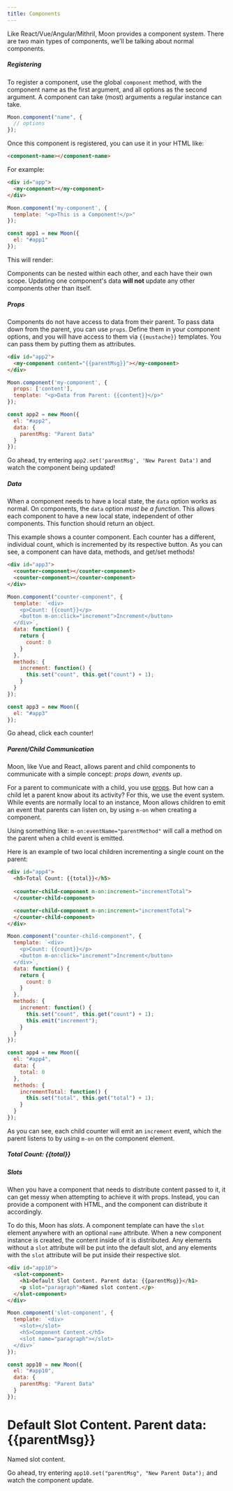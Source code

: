 ```yaml
---
title: Components
---
```


Like React/Vue/Angular/Mithril, Moon provides a component system. There are two main types of components, we'll be talking about normal components.

##### Registering

To register a component, use the global `component` method, with the component name as the first argument, and all options as the second argument. A component can take (most) arguments a regular instance can take.

```js
Moon.component("name", {
  // options
});
```

Once this component is registered, you can use it in your HTML like:

```html
<component-name></component-name>
```

For example:

```html
<div id="app">
  <my-component></my-component>
</div>
```

```js
Moon.component('my-component', {
  template: "<p>This is a Component!</p>"
});

const app1 = new Moon({
  el: "#app1"
});
```

This will render:

<div id="app1" class="example">
  <my-component></my-component>
</div>

<script>
Moon.component('my-component', {
  template: "<p>This is a Component!</p>"
});

var app1 = new Moon({
  el: "#app1"
});
</script>

Components can be nested within each other, and each have their own scope. Updating one component's data **will not** update any other components other than itself.

##### Props

Components do not have access to data from their parent. To pass data down from the parent, you can use `props`. Define them in your component options, and you will have access to them via `{{mustache}}` templates. You can pass them by putting them as attributes.

```html
<div id="app2">
  <my-component content="{{parentMsg}}"></my-component>
</div>
```

```js
Moon.component('my-component', {
  props: ['content'],
  template: "<p>Data from Parent: {{content}}</p>"
});

const app2 = new Moon({
  el: "#app2",
  data: {
    parentMsg: "Parent Data"
  }
});
```

<div id="app2" class="example">
  <my-component content="{{parentMsg}}"></my-component>
</div>

<script>
Moon.component('my-component', {
  props: ['content'],
  template: "<p>Data from Parent: {{content}}</p>"
});

var app2 = new Moon({
  el: "#app2",
  data: {
    parentMsg: "Parent Data"
  }
});
</script>

Go ahead, try entering `app2.set('parentMsg', 'New Parent Data')` and watch the component being updated!

##### Data

When a component needs to have a local state, the `data` option works as normal. On components, the `data` option _must be a function_. This allows each component to have a new local state, independent of other components. This function should return an object.

This example shows a counter component. Each counter has a different, individual count, which is incremented by its respective button. As you can see, a component can have data, methods, and get/set methods!

```html
<div id="app3">
  <counter-component></counter-component>
  <counter-component></counter-component>
</div>
```

```js
Moon.component("counter-component", {
  template: `<div>
    <p>Count: {{count}}</p>
    <button m-on:click="increment">Increment</button>
  </div>`,
  data: function() {
    return {
      count: 0
    }
  },
  methods: {
    increment: function() {
      this.set("count", this.get("count") + 1);
    }
  }
});

const app3 = new Moon({
  el: "#app3"
});
```

<div id="app3" class="example">
  <counter-component></counter-component>
  <counter-component></counter-component>
</div>

<script>
Moon.component("counter-component", {
  template: '<div><p>Count: {{count}}</p><button m-on:click="increment">Increment</button></div>',
  data: function() {
    return {
      count: 0
    }
  },
  methods: {
    increment: function() {
      this.set("count", this.get("count") + 1);
    }
  }
});

var app3 = new Moon({
  el: "#app3"
});
</script>

Go ahead, click each counter!

##### Parent/Child Communication

Moon, like Vue and React, allows parent and child components to communicate with a simple concept: *props down, events up*.

For a parent to communicate with a child, you use [props]("./components.html#props"). But how can a child let a parent know about its activity? For this, we use the event system. While events are normally local to an instance, Moon allows children to emit an event that parents can listen on, by using `m-on` when creating a component.

Using something like: `m-on:eventName="parentMethod"` will call a method on the parent when a child event is emitted.

Here is an example of two local children incrementing a single count on the parent:

```html
<div id="app4">
  <h5>Total Count: {{total}}</h5>
  
  <counter-child-component m-on:increment="incrementTotal">
  </counter-child-component>

  <counter-child-component m-on:increment="incrementTotal">
  </counter-child-component>
</div>
```

```js
Moon.component("counter-child-component", {
  template: `<div>
    <p>Count: {{count}}</p>
    <button m-on:click="increment">Increment</button>
  </div>`,
  data: function() {
    return {
      count: 0
    }
  },
  methods: {
    increment: function() {
      this.set("count", this.get("count") + 1);
      this.emit("increment");
    }
  }
});

const app4 = new Moon({
  el: "#app4",
  data: {
    total: 0
  },
  methods: {
    incrementTotal: function() {
      this.set("total", this.get("total") + 1);
    }
  }
});
```

As you can see, each child counter will emit an `increment` event, which the parent listens to by using `m-on` on the component element.

<div id="app4" class="example">
  <h5>Total Count: {{total}}</h5>
  <counter-child-component m-on:increment="incrementTotal"></counter-child-component>
  <counter-child-component m-on:increment="incrementTotal"></counter-child-component>
</div>

<script>
Moon.component("counter-child-component", {
  template: '<div><p>Count: {{count}}</p><button m-on:click="increment">Increment</button></div>',
  data: function() {
    return {
      count: 0
    }
  },
  methods: {
    increment: function() {
      this.set("count", this.get("count") + 1);
      this.emit("increment");
    }
  }
});

var app4 = new Moon({
  el: "#app4",
  data: {
    total: 0
  },
  methods: {
    incrementTotal: function() {
      this.set("total", this.get("total") + 1);
    }
  }
});
</script>

##### Slots

When you have a component that needs to distribute content passed to it, it can get messy when attempting to achieve it with props. Instead, you can provide a component with HTML, and the component can distribute it accordingly.

To do this, Moon has _slots_. A component template can have the `slot` element anywhere with an optional `name` attribute. When a new component instance is created, the content inside of it is distributed. Any elements without a `slot` attribute will be put into the default slot, and any elements with the `slot` attribute will be put inside their respective slot.

```html
<div id="app10">
  <slot-component>
    <h1>Default Slot Content. Parent data: {{parentMsg}}</h1>
    <p slot="paragraph">Named slot content.</p>
  </slot-component>
</div>
```

```js
Moon.component('slot-component', {
  template: `<div>
    <slot></slot>
    <h5>Component Content.</h5>
    <slot name="paragraph"></slot>
  </div>`
});

const app10 = new Moon({
  el: "#app10",
  data: {
    parentMsg: "Parent Data"
  }
});
```

<div id="app10" class="example">
  <slot-component>
    <h1>Default Slot Content. Parent data: {{parentMsg}}</h1>
    <p slot="paragraph">Named slot content.</p>
  </slot-component>
</div>

<script>
Moon.component('slot-component', {
  template: "<div><slot></slot><h5>Component Content.</h5><slot name='paragraph'></slot></div>"
});

var app10 = new Moon({
  el: "#app10",
  data: {
    parentMsg: "Parent Data"
  }
});
</script>

Go ahead, try entering `app10.set("parentMsg", "New Parent Data");` and watch the component update.
